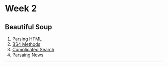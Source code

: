 # Week 2

## Beautiful Soup

1. [Parsing HTML](https://nbviewer.jupyter.org/github/Searge/mipt_web/blob/master/w_2/parse_html.ipynb)
2. [BS4 Methods](https://nbviewer.jupyter.org/github/Searge/mipt_web/blob/master/w_2/bs4_methods.ipynb)
3. [Complicated Search](https://nbviewer.jupyter.org/github/Searge/mipt_web/blob/master/w_2/bs4_comp_search.ipynb)
4. [Parsaing News](https://nbviewer.jupyter.org/github/Searge/mipt_web/blob/master/w_2/bs4_news.ipynb)

---
